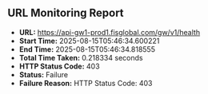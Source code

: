 ## URL Monitoring Report

- **URL:** https://api-gw1-prod1.fisglobal.com/gw/v1/health
- **Start Time:** 2025-08-15T05:46:34.600221
- **End Time:** 2025-08-15T05:46:34.818555
- **Total Time Taken:** 0.218334 seconds
- **HTTP Status Code:** 403
- **Status:** Failure
- **Failure Reason:** HTTP Status Code: 403
